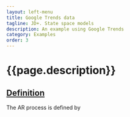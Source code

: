 ```yaml
---
layout: left-menu
title: Google Trends data
tagline: JD+. State space models
description: An example using Google Trends 
category: Examples
order: 3
---
```

# {{page.description}}


## [Definition](../rpackage/googleTrends.html) 
The AR process is defined by